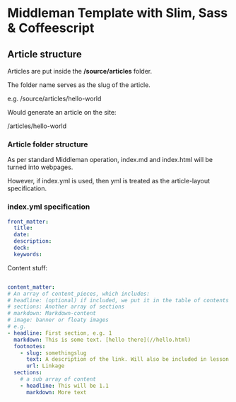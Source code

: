 # Middleman Template with Slim, Sass & Coffeescript




## Article structure

Articles are put inside the __/source/articles__ folder. 


The folder name serves as the slug of the article.

  e.g.  /source/articles/hello-world

Would generate an article on the site:

  /articles/hello-world


### Article folder structure

As per standard Middleman operation, index.md and index.html will be turned into webpages.

However, if index.yml is used, then yml is treated as the article-layout specification.


### index.yml specification

```yaml
front_matter:
  title: 
  date:
  description:
  deck:
  keywords:
```


Content stuff:
```yaml

content_matter:
# An array of content_pieces, which includes:
# headline: (optional) if included, we put it in the table of contents
# sections: Another array of sections
# markdown: Markdown-content
# image: banner or floaty images
# e.g.
- headline: First section, e.g. 1
  markdown: This is some text. [hello there](//hello.html)
  footnotes: 
    - slug: somethingslug
      text: A description of the link. Will also be included in lesson index.
      url: Linkage
  sections:
    # a sub array of content
    - headline: This will be 1.1 
      markdown: More text         
```







